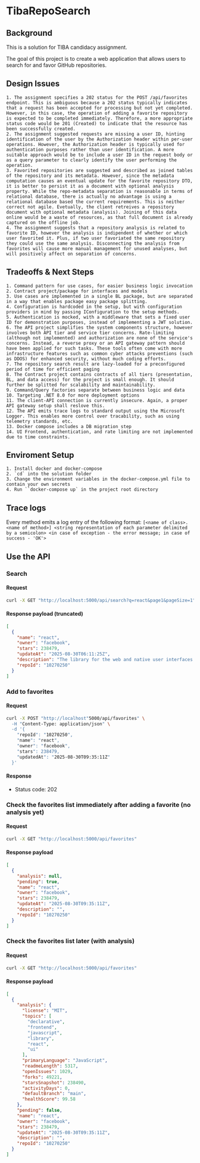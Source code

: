 # TibaRepoSearch

## Background

This is a solution for TIBA candidacy assignment. 

The goal of this project is to create a web application that allows users to search for and favor GitHub repositories.

## Design Issues
	1. The assignment specifies a 202 status for the POST /api/favorites endpoint. This is ambiguous because a 202 status typically indicates that a request has been accepted for processing but not yet completed. However, in this case, the operation of adding a favorite repository is expected to be completed immediately. Therefore, a more appropriate status code would be 201 (Created) to indicate that the resource has been successfully created.
	2. The assignment suggested requests are missing a user ID, hinting identification of the user by the Authorization header within per-user operations. However, the Authorization header is typically used for authentication purposes rather than user identification. A more suitable approach would be to include a user ID in the request body or as a query parameter to clearly identify the user performing the operation.
	3. Favorited repositories are suggested and described as joined tables of the repository and its metadata. However, since the metadata computation causes an eventual update for the favorite repository DTO, it is better to persist it as a document with optional analysis property. While the repo-metadata separation is reasonable in terms of relational database, there is actually no advantage is using a relational database based the current requirements. This is neither correct not agile. Evetually, the client retreives a repository document with optional metadata (analysis). Joining of this data online would be a waste of resources, as that full document is already captured on the offline job.
	4. The assignment suggests that a repository analysis is related to favorite ID, however the analysis is indipendent of whether or which user favorited it. Plus, if two user favoriated the same repository they could use the same analysis. Disconnecting the analysis from favorites will cause more manual management for unused analyses, but will positively affect on separation of concerns.

## Tradeoffs & Next Steps
	1. Command pattern for use cases, for easier business logic invocation
	2. Contract project/package for interfaces and models
	3. Use cases are implemented in a single BL package, but are separated in a way that enables package easy package splitting.
	4. Configuration is hardcoded in the setup, but with configuration providers in mind by passing IConfiguration to the setup methods.
	5. Authentication is mocked, with a middleware that sets a fixed user ID for demonstration purposes, instead of implementing a JWT solution.
	6. The API project simplifies the system components structure, however involves both API tier and service tier concerns. Rate-limiting (although not implemented) and authorization are none of the service's concerns. Instead, a reverse proxy or an API gateway pattern should have been applied for such tasks. These tools often come with more infrastructure features such as common cyber attacks preventions (such as DDOS) for enhanced security, without much coding efforts.
	7. The repository search result are lazy-loaded for a preconfigured period of time for efficient paging
	8. The Contract project contains contracts of all tiers (presentation, BL, and data access) for the project is small enough. It should further be splitted for scalability and maintainability.
	9. Command/Query factories separate between business logic and data
	10. Targeting .NET 8.0 for more deployment options
	11. The client-API connection is currently insecure. Again, a proper API gateway setup shall reslove this.
	12. The API emits trace logs to standard output using the Microsoft Logger. This enables more control over tracability, such as using telemetry standards, etc.
	13. Docker compose includes a DB migration step
	14. UI Frontend, authentication, and rate limiting are not implemented due to time constraints.


## Enviroment Setup
	1. Install docker and docker-compose
	2. `cd` into the solution folder
	3. Change the environment variables in the docker-compose.yml file to contain your own secrets
	4. Run ``docker-compose up` in the project root directory

## Trace logs
Every method emits a log entry of the following format:
`[<name of class>.<name of method>] <string representation of each parameter delimited by a semicolon> <in case of exception - the error message; in case of success - 'OK'>`

## Use the API
### Search
#### Request
```bash
curl -X GET "http://localhost:5000/api/search?q=react&page1&pageSize=1"
```
#### Response payload (truncated)
```json
[
  {
    "name": "react",
    "owner": "facebook",
    "stars": 238479,
    "updateAt": "2025-08-30T06:11:25Z",
    "description": "The library for the web and native user interfaces.",
    "repoId": "10270250"
  }
]
```
### Add to favorites
#### Request
```bash
curl -X POST "http://localhost"5000/api/favorites" \
  -H "Content-Type: application/json" \
  -d '{
    "repoId": "10270250",
	"name": "react",
	"owner": "facebook",
	"stars": 238479,
	"updatedAt": "2025-08-30T09:35:11Z"
  }'
```
#### Response
* Status code: 202

### Check the favorites list immediately after adding a favorite (no analysis yet)
#### Request
```bash
curl -X GET "http://localhost:5000/api/favorites"
```
#### Response payload
```json
[
  {
    "analysis": null,
    "pending": true,
    "name": "react",
    "owner": "facebook",
    "stars": 238479,
    "updateAt": "2025-08-30T09:35:11Z",
    "description": "",
    "repoId": "10270250"
  }
]
```

### Check the favorites list later (with analysis)
#### Request
```bash
curl -X GET "http://localhost:5000/api/favorites"
```
#### Response payload
```json
[
  {
    "analysis": {
      "license": "MIT",
      "topics": [
        "declarative",
        "frontend",
        "javascript",
        "library",
        "react",
        "ui"
      ],
      "primaryLanguage": "JavaScript",
      "readmeLength": 5317,
      "openIssues": 1029,
      "forks": 49221,
      "starsSnapshot": 238490,
      "activityDays": 0,
      "defaultBranch": "main",
      "healthScore": 99.58
    },
    "pending": false,
    "name": "react",
    "owner": "facebook",
    "stars": 238479,
    "updateAt": "2025-08-30T09:35:11Z",
    "description": "",
    "repoId": "10270250"
  }
]
```
